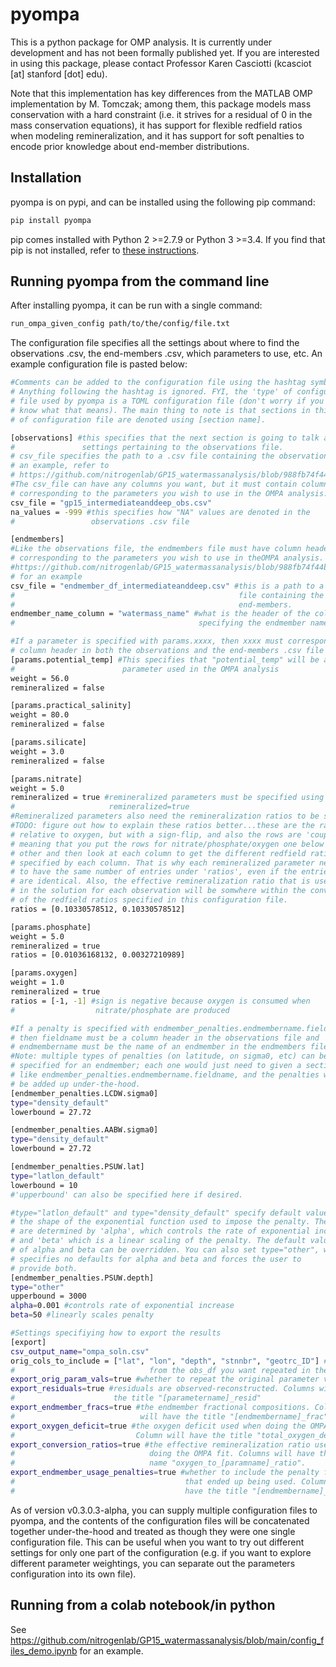 # pyompa
This is a python package for OMP analysis. It is currently under development and has not been formally published yet. If you are interested in using this package, please contact Professor Karen Casciotti (kcasciot [at] stanford [dot] edu).

Note that this implementation has key differences from the MATLAB OMP implementation by M. Tomczak; among them, this package models mass conservation with a hard constraint (i.e. it strives for a residual of 0 in the mass conservation equations), it has support for flexible redfield ratios when modeling remineralization, and it has support for soft penalties to encode prior knowledge about end-member distributions.

## Installation

pyompa is on pypi, and can be installed using the following pip command:
```bash
pip install pyompa
```
pip comes installed with Python 2 >=2.7.9 or Python 3 >=3.4. If you find that pip is not installed, refer to [these instructions](https://pip.pypa.io/en/stable/installing/).

## Running pyompa from the command line

After installing pyompa, it can be run with a single command:
```bash
run_ompa_given_config path/to/the/config/file.txt
```
The configuration file specifies all the settings about where to find the observations .csv, the end-members .csv, which parameters to use, etc. An example configuration file is pasted below:

```bash
#Comments can be added to the configuration file using the hashtag symbol (#).
# Anything following the hashtag is ignored. FYI, the 'type' of configuration
# file used by pyompa is a TOML configuration file (don't worry if you don't
# know what that means). The main thing to note is that sections in this type
# of configuration file are denoted using [section name].

[observations] #this specifies that the next section is going to talk about
#               settings pertaining to the observations file.
# csv_file specifies the path to a .csv file containing the observations. For
# an example, refer to
# https://github.com/nitrogenlab/GP15_watermassanalysis/blob/988fb74f44b7c62b32c6a11752a9bcbb06471783/gp15_intermediateanddeep_obs.csv
#The csv_file can have any columns you want, but it must contain column headers
# corresponding to the parameters you wish to use in the OMPA analysis.
csv_file = "gp15_intermediateanddeep_obs.csv"
na_values = -999 #this specifies how "NA" values are denoted in the
#                 observations .csv file

[endmembers]
#Like the observations file, the endmembers file must have column headers
# corresponding to the parameters you wish to use in theOMPA analysis. See
#https://github.com/nitrogenlab/GP15_watermassanalysis/blob/988fb74f44b7c62b32c6a11752a9bcbb06471783/endmember_df_intermediateanddeep.csv
# for an example
csv_file = "endmember_df_intermediateanddeep.csv" #this is a path to a .csv
#                                                  file containing the
#                                                  end-members.
endmember_name_column = "watermass_name" #what is the header of the column
#                                         specifying the endmember names.

#If a parameter is specified with params.xxxx, then xxxx must correspond to a
# column header in both the observations and the end-members .csv file
[params.potential_temp] #This specifies that "potential_temp" will be a
#                        parameter used in the OMPA analysis
weight = 56.0
remineralized = false

[params.practical_salinity]
weight = 80.0
remineralized = false

[params.silicate]
weight = 3.0
remineralized = false

[params.nitrate]
weight = 5.0
remineralized = true #remineralized parameters must be specified using
#                     remineralized=true
#Remineralized parameters also need the remineralization ratios to be specified.
#TODO: figure out how to explain these ratios better...these are the ratios
# relative to oxygen, but with a sign-flip, and also the rows are 'coupled',
# meaning that you put the rows for nitrate/phosphate/oxygen one below the
# other and then look at each column to get the different redfield ratios
# specified by each column. That is why each remineralized parameter needs
# to have the same number of entries under 'ratios', even if the entries
# are identical. Also, the effective remineralization ratio that is used
# in the solution for each observation will be somwhere within the convex hull
# of the redfield ratios specified in this configuration file.
ratios = [0.10330578512, 0.10330578512]

[params.phosphate]
weight = 5.0
remineralized = true
ratios = [0.01036168132, 0.00327210989]

[params.oxygen]
weight = 1.0
remineralized = true
ratios = [-1, -1] #sign is negative because oxygen is consumed when
#                  nitrate/phosphate are produced

#If a penalty is specified with endmember_penalties.endmembername.fieldname,
# then fieldname must be a column header in the observations file and
# endmembername must be the name of an endmember in the endmembers file.
#Note: multiple types of penalties (on latitude, on sigma0, etc) can be
# specified for an endmember; each one would just need to given a section
# like endmember_penalties.endmembername.fieldname, and the penalties would
# be added up under-the-hood.
[endmember_penalties.LCDW.sigma0]
type="density_default"
lowerbound = 27.72

[endmember_penalties.AABW.sigma0]
type="density_default"
lowerbound = 27.72

[endmember_penalties.PSUW.lat]
type="latlon_default"
lowerbound = 10
#'upperbound' can also be specified here if desired.

#type="latlon_default" and type="density_default" specify default values for
# the shape of the exponential function used to impose the penalty. These
# are determined by 'alpha', which controls the rate of exponential increase,
# and 'beta' which is a linear scaling of the penalty. The default values
# of alpha and beta can be overridden. You can also set type="other", which
# specifies no defaults for alpha and beta and forces the user to
# provide both.
[endmember_penalties.PSUW.depth]
type="other"
upperbound = 3000
alpha=0.001 #controls rate of exponential increase
beta=50 #linearly scales penalty

#Settings specifiying how to export the results
[export]
csv_output_name="ompa_soln.csv"
orig_cols_to_include = ["lat", "lon", "depth", "stnnbr", "geotrc_ID"] #columns
#                              from the obs_df you want repeated in the output
export_orig_param_vals=true #whether to repeat the original parameter values.
export_residuals=true #residuals are observed-reconstructed. Columns will have
#                      the title "[parametername]_resid"
export_endmember_fracs=true #the endmember fractional compositions. Columns
#                            will have the title "[endmembername]_frac"
export_oxygen_deficit=true #the oxygen deficit used when doing the OMPA fit.
#                           Column will have the title "total_oxygen_deficit"
export_conversion_ratios=true #the effective remineralization ratio used when
#                              doing the OMPA fit. Columns will have the
#                              name "oxygen_to_[paramname]_ratio".
export_endmember_usage_penalties=true #whether to include the penalty function
#                                      that ended up being used. Columns will
#                                      have the title "[endmembername]_penalty"
```
As of version v0.3.0.3-alpha, you can supply multiple configuration files to pyompa, and the contents of the configuration files will be concatenated together under-the-hood and treated as though they were one single configuration file. This can be useful when you want to try out different settings for only one part of the configuration (e.g. if you want to explore different parameter weightings, you can separate out the parameters configuration into its own file).

## Running from a colab notebook/in python
See https://github.com/nitrogenlab/GP15_watermassanalysis/blob/main/config_files_demo.ipynb for an example.
